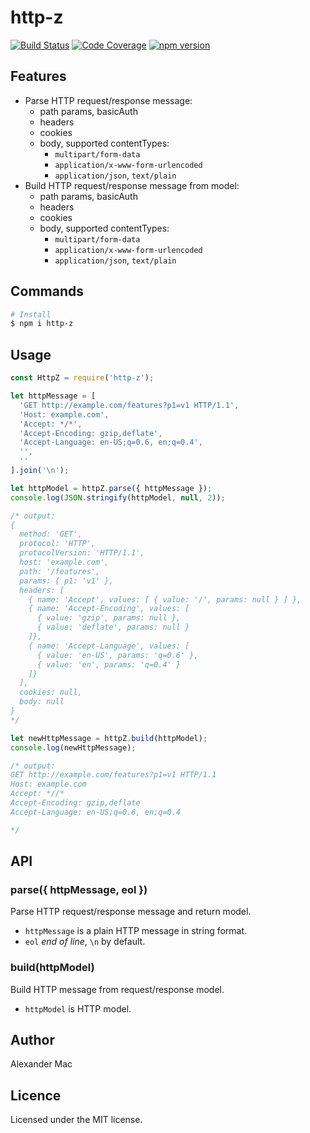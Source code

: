 # http-z

[![Build Status](https://travis-ci.org/AlexanderMac/http-z.svg?branch=master)](https://travis-ci.org/AlexanderMac/http-z)
[![Code Coverage](https://codecov.io/gh/AlexanderMac/http-z/branch/master/graph/badge.svg)](https://codecov.io/gh/AlexanderMac/http-z)
[![npm version](https://badge.fury.io/js/http-z.svg)](https://badge.fury.io/js/http-z)

## Features

* Parse HTTP request/response message:
  - path params, basicAuth
  - headers
  - cookies
  - body, supported contentTypes:
    - `multipart/form-data`
    - `application/x-www-form-urlencoded`
    - `application/json`, `text/plain`
* Build HTTP request/response message from model:
  - path params, basicAuth
  - headers
  - cookies
  - body, supported contentTypes:
    - `multipart/form-data`
    - `application/x-www-form-urlencoded`
    - `application/json`, `text/plain`

## Commands

```sh
# Install
$ npm i http-z
```

## Usage

```js
const HttpZ = require('http-z');

let httpMessage = [
  'GET http://example.com/features?p1=v1 HTTP/1.1',
  'Host: example.com',
  'Accept: */*',
  'Accept-Encoding: gzip,deflate',
  'Accept-Language: en-US;q=0.6, en;q=0.4',
  '',
  ''
].join('\n');

let httpModel = httpZ.parse({ httpMessage });
console.log(JSON.stringify(httpModel, null, 2));

/* output:
{ 
  method: 'GET',
  protocol: 'HTTP',
  protocolVersion: 'HTTP/1.1',
  host: 'example.com',
  path: '/features',
  params: { p1: 'v1' },
  headers: [
    { name: 'Accept', values: [ { value: '/', params: null } ] },
    { name: 'Accept-Encoding', values: [ 
      { value: 'gzip', params: null },
      { value: 'deflate', params: null }
    ]},
    { name: 'Accept-Language', values: [
      { value: 'en-US', params: 'q=0.6' },
      { value: 'en', params: 'q=0.4' } 
    ]}
  ],
  cookies: null,
  body: null
}
*/

let newHttpMessage = httpZ.build(httpModel);
console.log(newHttpMessage);

/* output:
GET http://example.com/features?p1=v1 HTTP/1.1
Host: example.com
Accept: *//*
Accept-Encoding: gzip,deflate
Accept-Language: en-US;q=0.6, en;q=0.4

*/
```

## API

### parse({ httpMessage, eol })
Parse HTTP request/response message and return model.

- `httpMessage` is a plain HTTP message in string format.
- `eol` _end of line_, `\n` by default.

### build(httpModel)
Build HTTP message from request/response model.

- `httpModel` is HTTP model.

## Author
Alexander Mac

## Licence
Licensed under the MIT license.
